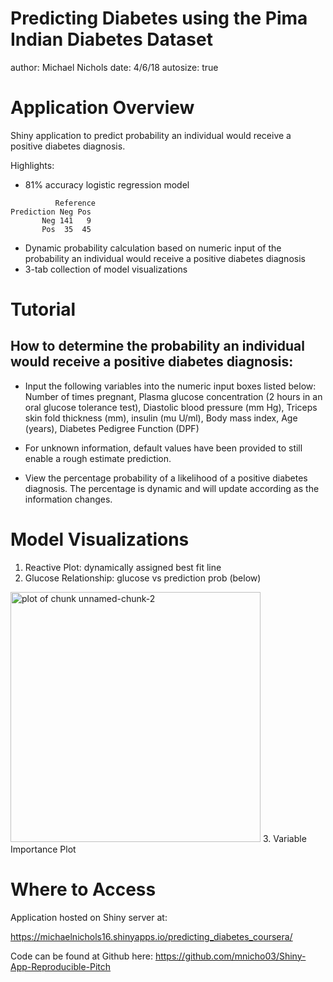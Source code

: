Predicting Diabetes using the Pima Indian Diabetes Dataset
========================================================
author: Michael Nichols
date: 4/6/18
autosize: true


Application Overview
========================================================
Shiny application to predict probability an individual would receive a positive diabetes diagnosis.

Highlights:
- 81% accuracy logistic regression model

```
          Reference
Prediction Neg Pos
       Neg 141   9
       Pos  35  45
```
- Dynamic probability calculation based on numeric input of the probability an individual would receive a positive diabetes diagnosis
- 3-tab collection of model visualizations

Tutorial
========================================================
## How to determine the probability an individual would receive a positive diabetes diagnosis:

- Input the following variables into the numeric input boxes listed below: Number of times pregnant, Plasma glucose concentration (2 hours in an oral glucose tolerance test), Diastolic blood pressure (mm Hg), Triceps skin fold thickness (mm), insulin (mu U/ml), Body mass index, Age (years), Diabetes Pedigree Function (DPF)

- For unknown information, default values have been provided to still enable a rough estimate prediction.

- View the percentage probability of a likelihood of a positive diabetes diagnosis. The percentage is dynamic and will update according as the information changes.

Model Visualizations
========================================================

1. Reactive Plot: dynamically assigned best fit line
2. Glucose Relationship: glucose vs prediction prob (below)
<img src="predicting_diabetes-figure/unnamed-chunk-2-1.png" title="plot of chunk unnamed-chunk-2" alt="plot of chunk unnamed-chunk-2" height="400px" />
3. Variable Importance Plot

Where to Access
========================================================
Application hosted on Shiny server at:

https://michaelnichols16.shinyapps.io/predicting_diabetes_coursera/

Code can be found at Github here:
https://github.com/mnicho03/Shiny-App-Reproducible-Pitch
